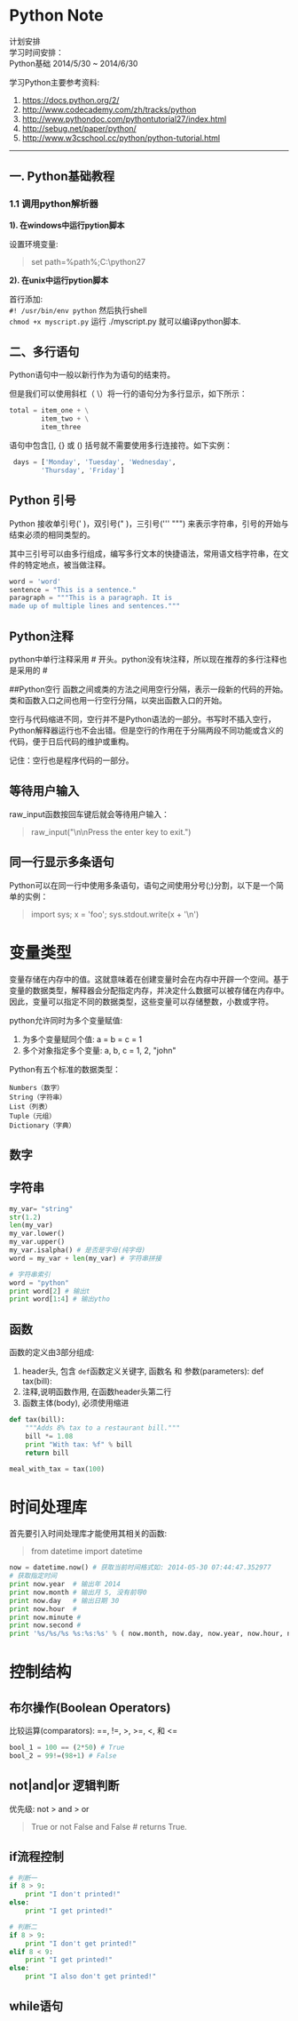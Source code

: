 Python Note
==============

计划安排  
学习时间安排：  
    Python基础 2014/5/30 ~ 2014/6/30

学习Python主要参考资料:

1. <https://docs.python.org/2/>  
2. <http://www.codecademy.com/zh/tracks/python>  
3. <http://www.pythondoc.com/pythontutorial27/index.html>  
4. <http://sebug.net/paper/python/>  
5. <http://www.w3cschool.cc/python/python-tutorial.html>  

-------------------------------------------------------

一. Python基础教程
-------------------

### 1.1 调用python解析器

**1).  在windows中运行pytion脚本**

设置环境变量:  
> set path=%path%;C:\python27

**2). 在unix中运行pytion脚本**

首行添加:  
`#! /usr/bin/env python`
然后执行shell  
`chmod +x myscript.py`
运行 ./myscript.py 就可以编译python脚本.  

二、多行语句
-------------
Python语句中一般以新行作为为语句的结束符。

但是我们可以使用斜杠（ \）将一行的语句分为多行显示，如下所示：
```python
total = item_one + \
        item_two + \
        item_three 
```

语句中包含[], {} 或 () 括号就不需要使用多行连接符。如下实例：
```python
 days = ['Monday', 'Tuesday', 'Wednesday',
        'Thursday', 'Friday']
```


## Python 引号
Python 接收单引号(' )，双引号(" )，三引号(''' """) 来表示字符串，引号的开始与结束必须的相同类型的。

其中三引号可以由多行组成，编写多行文本的快捷语法，常用语文档字符串，在文件的特定地点，被当做注释。
```python
word = 'word'
sentence = "This is a sentence."
paragraph = """This is a paragraph. It is
made up of multiple lines and sentences."""
```


## Python注释
python中单行注释采用 # 开头。python没有块注释，所以现在推荐的多行注释也是采用的 #


##Python空行
函数之间或类的方法之间用空行分隔，表示一段新的代码的开始。类和函数入口之间也用一行空行分隔，以突出函数入口的开始。

空行与代码缩进不同，空行并不是Python语法的一部分。书写时不插入空行，Python解释器运行也不会出错。但是空行的作用在于分隔两段不同功能或含义的代码，便于日后代码的维护或重构。

记住：空行也是程序代码的一部分。


## 等待用户输入
raw_input函数按回车键后就会等待用户输入：  
> raw_input("\n\nPress the enter key to exit.")


## 同一行显示多条语句
Python可以在同一行中使用多条语句，语句之间使用分号(;)分割，以下是一个简单的实例：  
> import sys; x = 'foo'; sys.stdout.write(x + '\n')



# 变量类型
变量存储在内存中的值。这就意味着在创建变量时会在内存中开辟一个空间。基于变量的数据类型，解释器会分配指定内存，并决定什么数据可以被存储在内存中。因此，变量可以指定不同的数据类型，这些变量可以存储整数，小数或字符。

python允许同时为多个变量赋值: 
1. 为多个变量赋同个值: a = b = c = 1  
2. 多个对象指定多个变量: a, b, c = 1, 2, "john"   

Python有五个标准的数据类型：

    Numbers（数字）
    String（字符串）
    List（列表）
    Tuple（元组）
    Dictionary（字典）


## 数字

## 字符串

```python
my_var= "string"
str(1.2)
len(my_var)
my_var.lower()
my_var.upper()
my_var.isalpha() # 是否是字母(纯字母)
word = my_var + len(my_var) # 字符串拼接

# 字符串索引 
word = "python"
print word[2] # 输出t
print word[1:4] # 输出ytho

```


## 函数
函数的定义由3部分组成:  
1. header头, 包含 `def`函数定义关键字, 函数名 和 参数(parameters): def tax(bill):
2. 注释,说明函数作用, 在函数header头第二行
3. 函数主体(body), 必须使用缩进

```python
def tax(bill):
    """Adds 8% tax to a restaurant bill."""
    bill *= 1.08
    print "With tax: %f" % bill
    return bill

meal_with_tax = tax(100)
```


# 时间处理库

首先要引入时间处理库才能使用其相关的函数:  
> from datetime import datetime

```python
now = datetime.now() # 获取当前时间格式如: 2014-05-30 07:44:47.352977
# 获取指定时间
print now.year  # 输出年 2014
print now.month # 输出月 5, 没有前导0
print now.day   # 输出日期 30
print now.hour  # 
print now.minute # 
print now.second # 
print '%s/%s/%s %s:%s:%s' % ( now.month, now.day, now.year, now.hour, now.minute, now.second) # Grand Finale Datetime
```


# 控制结构


## 布尔操作(Boolean Operators)
比较运算(comparators): ==, !=, >, >=, <, 和 <=
```python
bool_1 = 100 == (2*50) # True
bool_2 = 99!=(98+1) # False
```


## not|and|or 逻辑判断
优先级: not > and > or  
> True or not False and False # returns True. 

## if流程控制

```python
# 判断一
if 8 > 9:
    print "I don't printed!"
else:
    print "I get printed!"

# 判断二
if 8 > 9:
    print "I don't get printed!"
elif 8 < 9:
    print "I get printed!"
else:
    print "I also don't get printed!"

```

## while语句
